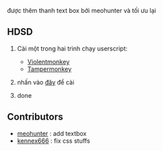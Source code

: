 được thêm thanh text box bởi meohunter và tối ưu lại
## HDSD

1. Cài một trong hai trình chạy userscript:

    - <a href="https://violentmonkey.github.io/get-it/" target="_blank" rel="noopener noreferrer">Violentmonkey</a>
    - <a href="https://www.tampermonkey.net/" target="_blank" rel="noopener noreferrer">Tampermonkey</a>
2. nhấn vào <a href="https://github.com/MeooHunter/zalo-custom-reaction-userscript/raw/refs/heads/main/zalorcustomemoji.user.js" target="_blank" rel="noopener noreferrer">đây</a> để cài
3. done

## Contributors

- [meohunter](https://github.com/MeooHunter) : add textbox
- [kennex666](https://github.com/kennex666) : fix css stuffs
